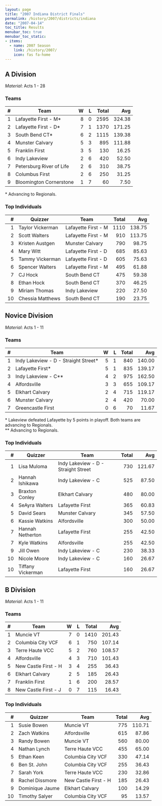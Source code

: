 ```yaml
---
layout: page
title: "2007 Indiana District Finals"
permalink: /history/2007/districts/indiana
date: "2007-04-14"
toc_title: Results
menubar_toc: true
menubar_toc_static:
- items:
  - name: 2007 Season
    link: /history/2007/
    icon: fas fa-home
---
```


## A Division

*Material*: Acts 1 - 28

### Teams

|    # | Team                     |    W |    L | Total |    Avg |
| ---: | ------------------------ | ---: | ---: | ----: | -----: |
|    1 | Lafayette First - M*     |    8 |    0 |  2595 | 324.38 |
|    2 | Lafayette First - D*     |    7 |    1 |  1370 | 171.25 |
|    3 | South Bend CT*           |    6 |    2 |  1115 | 139.38 |
|    4 | Munster Calvary          |    5 |    3 |   895 | 111.88 |
|    5 | Franklin First           |    3 |    5 |   130 |  16.25 |
|    6 | Indy Lakeview            |    2 |    6 |   420 |  52.50 |
|    7 | Petersburg River of Life |    2 |    6 |   310 |  38.75 |
|    8 | Columbus First           |    2 |    6 |   250 |  31.25 |
|    9 | Bloomington Cornerstone  |    1 |    7 |    60 |   7.50 |

\* Advancing to Regionals.

### Top Individuals

|    # | Quizzer          | Team                | Total |    Avg |
| ---: | ---------------- | ------------------- | ----: | -----: |
|    1 | Taylor Vickerman | Lafayette First - M |  1110 | 138.75 |
|    2 | Scott Walters    | Lafayette First - M |   910 | 113.75 |
|    3 | Kristen Austgen  | Munster Calvary     |   790 |  98.75 |
|    4 | Mary Witt        | Lafayette First - D |   685 |  85.63 |
|    5 | Tammy Vickerman  | Lafayette First - D |   605 |  75.63 |
|    6 | Spencer Walters  | Lafayette First - M |   495 |  61.88 |
|    7 | CJ Hock          | South Bend CT       |   475 |  59.38 |
|    8 | Ethan Hock       | South Bend CT       |   370 |  46.25 |
|    9 | Miriam Thomas    | Indy Lakeview       |   220 |  27.50 |
|   10 | Chessia Matthews | South Bend CT       |   190 |  23.75 |

## Novice Division

*Material*: Acts 1 - 11

### Teams

|    # | Team                                 |    W |    L | Total |    Avg |
| ---: | ------------------------------------ | ---: | ---: | ----: | -----: |
|    1 | Indy Lakeview - D - Straight Street* |    5 |    1 |   840 | 140.00 |
|    2 | Lafayette First*                     |    5 |    1 |   835 | 139.17 |
|    3 | Indy Lakeview - C**                  |    4 |    2 |   975 | 162.50 |
|    4 | Alfordsville                         |    3 |    3 |   655 | 109.17 |
|    5 | Elkhart Calvary                      |    2 |    4 |   715 | 119.17 |
|    6 | Munster Calvary                      |    2 |    4 |   420 |  70.00 |
|    7 | Greencastle First                    |    0 |    6 |    70 |  11.67 |

\* Lakeview defeated Lafayette by 5 points in playoff. Both teams are advancing to Regionals.\
\*\* Advancing to Regionals.

### Top Individuals

|    # | Quizzer           | Team                                | Total |    Avg |
| ---: | ----------------- | ----------------------------------- | ----: | -----: |
|    1 | Lisa Muloma       | Indy Lakeview - D - Straight Street |   730 | 121.67 |
|    2 | Hannah Ishikawa   | Indy Lakeview - C                   |   525 |  87.50 |
|    3 | Braxton Conley    | Elkhart Calvary                     |   480 |  80.00 |
|    4 | SeAyra Walters    | Lafayette First                     |   365 |  60.83 |
|    5 | David Sears       | Munster Calvary                     |   345 |  57.50 |
|    6 | Kassie Watkins    | Alfordsville                        |   300 |  50.00 |
|    7 | Hannah Netherton  | Lafayette First                     |   255 |  42.50 |
|    7 | Kyle Watkins      | Alfordsville                        |   255 |  42.50 |
|    9 | Jill Owen         | Indy Lakeview - C                   |   230 |  38.33 |
|   10 | Nicole Moore      | Indy Lakeview - C                   |   160 |  26.67 |
|   10 | Tiffany Vickerman | Lafayette First                     |   160 |  26.67 |

## B Division

*Material*: Acts 1 - 11

### Teams

|    # | Team                 |    W |    L | Total |    Avg |
| ---: | -------------------- | ---: | ---: | ----: | -----: |
|    1 | Muncie VT            |    7 |    0 |  1410 | 201.43 |
|    2 | Columbia City VCF    |    6 |    1 |   750 | 107.14 |
|    3 | Terre Haute VCC      |    5 |    2 |   760 | 108.57 |
|    4 | Alfordsville         |    4 |    3 |   710 | 101.43 |
|    5 | New Castle First - H |    3 |    4 |   255 |  36.43 |
|    6 | Elkhart Calvary      |    2 |    5 |   185 |  26.43 |
|    7 | Franklin First       |    1 |    6 |   200 |  28.57 |
|    8 | New Castle First - J |    0 |    7 |   115 |  16.43 |

### Top Individuals

|    # | Quizzer         | Team                 | Total |    Avg |
| ---: | --------------- | -------------------- | ----: | -----: |
|    1 | Susie Bowen     | Muncie VT            |   775 | 110.71 |
|    2 | Zach Watkins    | Alfordsville         |   615 |  87.86 |
|    3 | Randy Bowen     | Muncie VT            |   560 |  80.00 |
|    4 | Nathan Lynch    | Terre Haute VCC      |   455 |  65.00 |
|    5 | Ethan Keen      | Columbia City VCF    |   330 |  47.14 |
|    6 | Ben St. John    | Columbia City VCF    |   255 |  36.43 |
|    7 | Sarah York      | Terre Haute VCC      |   230 |  32.86 |
|    8 | Rachel Dissmore | New Castle First - H |   185 |  26.43 |
|    9 | Dominique Jaume | Elkhart Calvary      |   100 |  14.29 |
|   10 | Timothy Salyer  | Columbia City VCF    |    95 |  13.57 |

